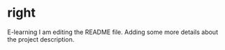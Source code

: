 # right
E-learning
I am editing the README file. Adding some more details about the project description.
